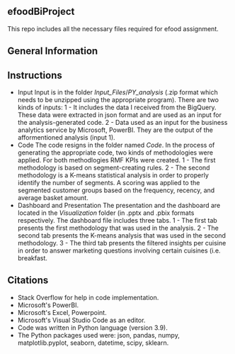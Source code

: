 ## efoodBiProject
This repo includes all the necessary files required for efood assignment.
## General Information

## Instructions 								
- Input
Input is in the folder *Input_Files*/*PY_analysis* (.zip format which needs to be unzipped using the appropriate program). There are two kinds of inputs:
1 - It includes the data I received from the BigQuery. These data were extracted in json format and are used as an input for the analysis-generated code. 
2 - Data used as an input for the business analytics service by Microsoft, PowerBI. They are the output of the afformentioned analysis (input 1).
- Code 
The code resigns in the folder named *Code*. In the process of generating the appropriate code, two kinds of methodologies were applied. For both methodlogies RMF KPIs were created.
1 - The first methodology is based on segment-creating rules.
2 - The second methodology is a K-means statistical analysis in order to properly identify the number of segments. A scoring was applied to the segmented customer groups based on the frequency, recency, and average basket amount.
- Dashboard and Presentation
The presentation and the dashboard are located in the *Visualization* folder (in .pptx and .pbix formats respectively. The dashboard file includes three tabs.
1 - The first tab presents the first methodology that was used in the analysis.
2 - The second tab presents the K-means analysis that was used in the second methodology. 
3 - The third tab presents the filtered insights per cuisine in order to answer marketing questions involving certain cuisines (i.e. breakfast.
## Citations
- Stack Overflow for help in code implementation.
- Microsoft's PowerBI.
- Microsoft's Excel, Powerpoint.
- Microsoft's Visual Studio Code as an editor.
- Code was written in Python language (version 3.9).
- The Python packages used were: json, pandas, numpy, matplotlib.pyplot, seaborn, datetime, scipy, sklearn.
